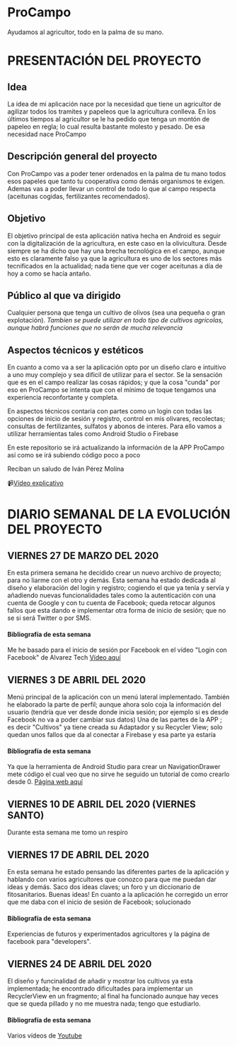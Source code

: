 # ProCampo
Ayudamos al agricultor, todo en la palma de su mano.

# PRESENTACIÓN DEL PROYECTO

## Idea
La idea de mi aplicación nace por la necesidad que tiene un agricultor de agilizar todos los tramites y papeleos que la agricultura conlleva.
En los últimos tiempos al agricultor se le ha pedido que tenga un montón de papeleo en regla; lo cual resulta bastante molesto y pesado.
De esa necesidad nace ProCampo

## Descripción general del proyecto
Con ProCampo vas a poder tener ordenados en la palma de tu mano todos esos papeles que tanto tu cooperativa como demás organismos te exigen.
Ademas vas a poder llevar un control de todo lo que al campo respecta (aceitunas cogidas, fertilizantes recomendados).

## Objetivo
El objetivo principal de esta aplicación nativa hecha en Android es seguir con la digitalización de la agricultura, en este caso en la olivicultura.
Desde siempre se ha dicho que hay una brecha tecnológica en el campo, aunque esto es claramente falso ya que la agricultura es uno de los sectores más tecnificados en la actualidad; nada tiene que ver coger aceitunas a día de hoy a como se hacía antaño.

## Público al que va dirigido
Cualquier persona que tenga un cultivo de olivos (sea una pequeña o gran explotación). <i>Tambien se puede utilizar en todo tipo de cultivos agricolas, aunque habrá funciones que no serán de mucha relevancia</i>

## Aspectos técnicos y estéticos
En cuanto a como va a ser la aplicación opto por un diseño claro e intuitivo a uno muy complejo y sea dificil de utilizar para el sector.
Se la sensación que es en el campo realizar las cosas rápidos; y que la cosa "cunda" por eso en ProCampo se intenta que con el mínimo de toque tengamos una experiencia reconfortante y completa.

En aspectos técnicos contaria con partes como un login con todas las opciones de inicio de sesión y registro, control en mis olivares, recolectas; consultas de fertilizantes, sulfatos y abonos de interes. Para ello vamos a utilizar herramientas tales como Android Studio o Firebase

En este repositorio se irá actualizando la información de la APP ProCampo así como se irá subiendo código poco a poco

Reciban un saludo de Iván Pérez Molina


📹[Vídeo explicativo](https://youtu.be/ZRGfduFV4BE)

# DIARIO SEMANAL DE LA EVOLUCIÓN DEL PROYECTO
## VIERNES 27 DE MARZO DEL 2020
En esta primera semana he decidido crear un nuevo archivo de proyecto; para no liarme con el otro y demás. Esta semana ha estado dedicada al diseño y elaboración del login y registro; cogiendo el que ya tenía y servía y añadiendo nuevas funcionalidades tales como la autenticación con una cuenta de Google y con tu cuenta de Facebook; queda retocar algunos fallos que esta dando e implementar otra forma de inicio de sesión; que no se si será Twitter o por SMS. 
#### Bibliografía de esta semana
Me he basado para el inicio de sesión por Facebook en el vídeo "Login con Facebook" de Alvarez Tech [Vídeo aquí](https://www.youtube.com/watch?v=1HgM_vc-rSc&t=)

## VIERNES 3 DE ABRIL DEL 2020
Menú principal de la aplicación con un menú lateral implementado. También he elaborado la parte de perfil; aunque ahora solo coja la información del usuario (tendría que ver desde donde inicia sesión; por ejemplo si es desde Facebook no va a poder cambiar sus datos)
Una de las partes de la APP ; es decir "Cultivos" ya tiene creada su Adaptador y su Recycler View; solo quedan unos fallos que da al conectar a Firebase y esa parte ya estaría 

#### Bibliografía de esta semana
Ya que la herramienta de Android Studio para crear un NavigationDrawer mete código el cual veo que no sirve he seguido un tutorial de como crearlo desde 0. [Página web aquí](http://umhandroid.momrach.es/basicnavigationdrawer/)

## VIERNES 10 DE ABRIL DEL 2020 (VIERNES SANTO)
Durante esta semana me tomo un respiro

## VIERNES 17 DE ABRIL DEL 2020
En esta semana he estado pensando las diferentes partes de la aplicación y hablando con varios agricultores que conozco para que me puedan dar ideas y demás. Saco dos ideas claves; un foro y un diccionario de fitosanitarios. Buenas ideas!
En cuanto a la aplicación he corregido un error que me daba con el inicio de sesión de Facebook; solucionado

#### Bibliografía de esta semana
Experiencias de futuros y experimentados agricultores y la página de facebook para "developers". 

## VIERNES 24 DE ABRIL DEL 2020
El diseño y funcinalidad de añadir y mostrar los cultivos ya esta implementada; he encontrado dificultades para implementar un RecyclerView en un fragmento; al final ha funcionado aunque hay veces que se queda pillado y no me muestra nada; tengo que estudiarlo.

#### Bibliografía de esta semana 
Varios vídeos de [Youtube](https://www.youtube.com)
